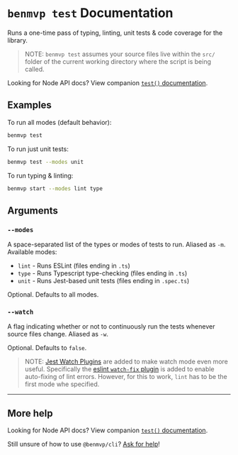 # `benmvp test` Documentation

Runs a one-time pass of typing, linting, unit tests & code coverage for the library.

> NOTE: `benmvp test` assumes your source files live within the `src/` folder of the current working directory where the script is being called.

Looking for Node API docs? View companion [`test()` documentation](../api/test.md).

## Examples

To run all modes (default behavior):

```sh
benmvp test
```

To run just unit tests:

```sh
benmvp test --modes unit
```

To run typing & linting:

```sh
benmvp start --modes lint type
```

## Arguments

### `--modes`

A space-separated list of the types or modes of tests to run. Aliased as `-m`. Available modes:

- `lint` - Runs ESLint (files ending in `.ts`)
- `type` - Runs Typescript type-checking (files ending in `.ts`)
- `unit` - Runs Jest-based unit tests (files ending in `.spec.ts`)

Optional. Defaults to all modes.

### `--watch`

A flag indicating whether or not to continuously run the tests whenever source files change. Aliased as `-w`.

Optional. Defaults to `false`.

> NOTE: [Jest Watch Plugins](https://jestjs.io/docs/en/watch-plugins) are added to make watch mode even more useful. Specifically the [eslint `watch-fix` plugin](https://github.com/jest-community/jest-runner-eslint#toggle---fix-in-watch-mode) is added to enable auto-fixing of lint errors. However, for this to work, `lint` has to be the first mode whe specified.

---

## More help

Looking for Node API docs? View companion [`test()` documentation](../api/test.md).

Still unsure of how to use `@benmvp/cli`? [Ask for help](https://github.com/benmvp/benmvp-cli/issues)!
